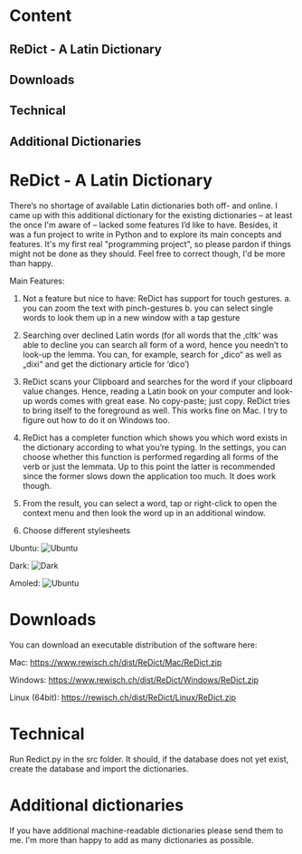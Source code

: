 # Content
  ##   ReDict - A Latin Dictionary
  ##   Downloads
  ##   Technical 
  ##   Additional Dictionaries
 


# ReDict - A Latin Dictionary 

There’s no shortage of available Latin dictionaries both off- and online. I came up with this additional dictionary for the existing dictionaries – at least the once I'm aware of – lacked some features I’d like to have. Besides, it was a fun project to write in Python and to explore its main concepts and features. It's my first real "programming project", so please pardon if things might not be done as they should. Feel free to correct though, I'd be more than happy. 

Main Features:
1.    Not a feature but nice to have: ReDict has support for touch gestures. 
  a.    you can zoom the text with pinch-gestures
  b.    you can select single words to look them up in a new window with a tap gesture
  
2.    Searching over declined Latin words (for all words that the ‚cltk‘ was able to decline you can search all form of a word, hence you needn’t to look-up the lemma. You can, for example, search for „dico“ as well as „dixi“ and get the dictionary article for ‘dico’)

3.    ReDict scans your Clipboard and searches for the word if your clipboard value changes. Hence, reading a Latin book on your computer and look-up words comes with great ease. No copy-paste; just copy. ReDict tries to bring itself to the foreground as well. This works fine on Mac. I try to figure out how to do it on Windows too. 

4.    ReDict has a completer function which shows you which word exists in the dictionary according to what you’re typing. In the settings, you can choose whether this function is performed regarding all forms of the verb or just the lemmata. Up to this point the latter is recommended since the former slows down the application too much. It does work though.

5. From the result, you can select a word, tap or right-click to open the context menu and then look the word up in an additional window. 

6. Choose different stylesheets

Ubuntu:
![Ubuntu](https://image.jimcdn.com/app/cms/image/transf/none/path/s042449d1eb1325c4/image/i770fed9960ec8898/version/1589308383/image.png)

Dark: 
![Dark](https://image.jimcdn.com/app/cms/image/transf/none/path/s042449d1eb1325c4/image/i5eebb3521a9f9cd9/version/1589308553/image.png)

Amoled:
![Ubuntu](https://image.jimcdn.com/app/cms/image/transf/none/path/s042449d1eb1325c4/image/i88396d3f35edb278/version/1589308566/image.png)

# Downloads

You can download an executable distribution of the software here:

Mac: https://www.rewisch.ch/dist/ReDict/Mac/ReDict.zip

Windows: https://www.rewisch.ch/dist/ReDict/Windows/ReDict.zip

Linux (64bit): https://rewisch.ch/dist/ReDict/Linux/ReDict.zip

# Technical

Run Redict.py in the src folder. It should, if the database does not yet exist, create the database and import the dictionaries. 

# Additional dictionaries

If you have additional machine-readable dictionaries please send them to me. I'm more than happy to add as many dictionaries as possible. 
